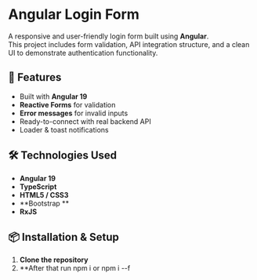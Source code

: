 # Angular Login Form

A responsive and user-friendly login form built using **Angular**.  
This project includes form validation, API integration structure, and a clean UI to demonstrate authentication functionality.

## 🚀 Features
- Built with **Angular 19**
- **Reactive Forms** for validation
- **Error messages** for invalid inputs
- Ready-to-connect with real backend API
- Loader & toast notifications

## 🛠️ Technologies Used
- **Angular 19**
- **TypeScript**
- **HTML5 / CSS3**
- **Bootstrap **
- **RxJS**

## 📦 Installation & Setup

1. **Clone the repository**
2. **After that run npm i or npm i --f
